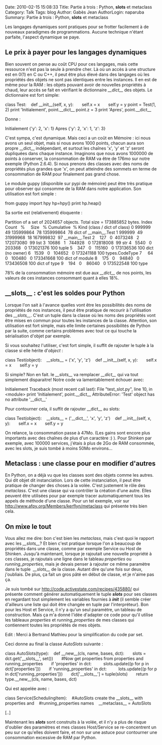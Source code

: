Date: 2010-02-15 15:08:33
Title: Partie à trois : Python, __slots__ et metaclass
Category: Talk
Tags: blog
Author: Gabès Jean
AuthorLogin: naparuba
Summary: Partie à trois : Python, __slots__ et metaclass




Les langages dynamiques sont pratiques pour se frotter facilement à de nouveaux paradigmes de programmations. Aucune technique n'étant parfaite, l'aspect dynamique se paye.
<h2>Le prix à payer pour les langages dynamiques</h2>
Bien souvent on pense au coût CPU pour ces langages, mais cette ressource n'est pas la seule à prendre cher. Là où un accès à une structure est en 0(1) en C ou C++, il peut être plus élevé dans des langages où les propriétés des objets ne sont pas identiques entre les instances. Il en est de même pour la RAM : les objets pouvant avoir de nouvelles propriétés à chaud, leur accès se fait en vérifiant le dictionnaire <em>__dict__</em> des objets. Le dictionnaire est fort simple:
<p class="wp-caption" style="text-align: left;">class Test:
&nbsp;&nbsp;&nbsp;def __init__(self, x, y):
&nbsp;&nbsp;&nbsp;&nbsp;&nbsp;&nbsp;self.x = x
&nbsp;&nbsp;&nbsp;&nbsp;&nbsp;&nbsp;self.y = y
point = Test(1, 2)
print 'Initialement', point.__dict__
point.z = 3
print 'Apres', point.__dict__
<p style="text-align: left;">Donne :</p>

<p class="wp-caption" style="text-align: left;">Initialement {'y': 2, 'x': 1}
Apres {'y': 2, 'x': 1, 'z': 3}
<p style="text-align: left;">C'est sympa, c'est dynamique. Mais ceci a un coût en Mémoire : ici nous avons un seul objet, mais si nous avons 1000 points, chacun aura son propre __dict__ indépendant, et surtout les chaînes 'x', 'y' et 'z' seront dupliquées dans chaque instance. Imaginons que nous avons 1000000 de points à conserver, la consommation de RAM va être de 176mo sur notre exemple (Python 2.6.4). Si nous prenons des classes avec des noms de propriétés plus grandes que 'x', on peut atteindre des sommets en terme de consommation de RAM pour finalement pas grand chose.</p>

Le module guppy (disponible sur pypi de mémoire) peut être très pratique pour observer qui consomme de la RAM dans notre application. Son utilisation est fort simple :
<p class="wp-caption" style="text-align: left;">from guppy import hpy
hp=hpy()
print hp.heap()
<p style="text-align: left;">Sa sortie est (relativement) éloquente :</p>

<p class="wp-caption" style="text-align: left;">Partition of a set of 2024657 objects. Total size = 173885852 bytes.
Index  Count   %     Size   % Cumulative  % Kind (class / dict of class)
0 999999  49 135999864  78 135999864  78 dict of __main__.Test
1 999999  49 31999968  18 167999832  97 __main__.Test
2    127   0  4073248   2 172073080  99 list
3  10686   1   744928   0 172818008  99 str
4   5540   0   203368   0 173021376 100 tuple
5    347   0   115160   0 173136536 100 dict (no owner)
6   1539   0   104652   0 173241188 100 types.CodeType
7     64   0   100480   0 173341668 100 dict of module
8    175   0    94840   0 173436508 100 dict of type
9    194   0    86040   0 173522548 100 type
<p style="text-align: left;">78% de la consommation mémoire est due aux<em> __dict__</em> de nos points, les valeurs de ces instances consommant quant à elles 18%.</p>

<h2>__slots__ : c'est les soldes pour Python</h2>
Lorsque l'on sait à l'avance quelles vont être les possibilités des noms de propriétés de nos instances, il peut être pratique de recourir à l'utilisation des <em>__slots__</em>. C'est un tuple dans la classe où les noms des propriétés vont être mises en commun pour toutes les instances de la classe. Attention, son utilisation est fort simple, mais elle limite certaines possibilités de Python par la suite, comme certains problèmes avec tout ce qui touche la sérialisation d'objet par exemple.

Si vous souhaitez l'utiliser, c'est fort simple, il suffit de rajouter le tuple à la classe si elle hérite d'<em>object</em> :
<p class="wp-caption" style="text-align: left;">class Test(object):
&nbsp;&nbsp;&nbsp;__slots__ = ('x', 'y', 'z')
&nbsp;&nbsp;&nbsp;def __init__(self, x, y):
&nbsp;&nbsp;&nbsp;&nbsp;&nbsp;&nbsp;self.x = x
&nbsp;&nbsp;&nbsp;&nbsp;&nbsp;&nbsp;self.y = y
<p style="text-align: left;">Si simple? Non en fait. le <em>__slots__</em> va remplacer <em>__dict__</em> qui va tout simplement disparaitre! Notre code va lamentablement échouer avec:</p>

<p class="wp-caption" style="text-align: left;">Initialement
Traceback (most recent call last):
File "test_slot.py", line 10, in &lt;module&gt;
print 'Initialement', point.__dict__
AttributeError: 'Test' object has no attribute '__dict__'
<p style="text-align: left;">Pour contourner cela, il suffit de rajouter __dict__ au slots:</p>

<p class="wp-caption" style="text-align: left;">class Test(object):
&nbsp;&nbsp;&nbsp;__slots__ = ('__dict__', 'x', 'y', 'z')
&nbsp;&nbsp;&nbsp;def __init__(self, x, y):
&nbsp;&nbsp;&nbsp;&nbsp;&nbsp;&nbsp;self.x = x
&nbsp;&nbsp;&nbsp;&nbsp;&nbsp;&nbsp;self.y = y
<p style="text-align: left;">On relance, la consommation passe à 47Mo. (Les gains sont encore plus importants avec des chaînes de plus d'un caractère :) ). Pour Shinken par exemple, avec 100000 services, j'étais à plus de 2Go de RAM consommée, avec les slots, je suis tombé à moins 50Mo environs...</p>

<h2>Metaclass : une classe pour en modifier d'autres</h2>
En Python, on a déjà vu que les classes sont des objets comme les autres. Qui dit objet dit instanciation. Lors de cette instanciation, il peut être pratique de changer des choses à la volée. C'est justement le rôle des <em>metaclass</em>. C'est une classe qui va contrôler la création d'une autre. Elles peuvent être utilisées pour par exemple tracer automatiquement tous les appels de méthode d'une classe. Pour un tel exemple, voir sur <a href="http://www.afpy.org/Members/kerflyn/metaclass">http://www.afpy.org/Members/kerflyn/metaclass</a> qui présente très bien cela.
<h2>On mixe le tout</h2>
Vous allez me dire: bon c'est bien les <em>metaclass</em>, mais c'est quoi le rapport avec les <em>__slots__</em>? Et bien c'est pratique lorsque l'on a beaucoup de propriétés dans une classe, comme par exemple Service ou Host de Shinken. Jusqu'à maintenant, lorsque je rajoutait une nouvelle propriété à ces classes, je rajoutais une ligne dans le tableau <em>properties</em> ou <em>running_properties</em>, mais je devais penser à rajouter ce même paramètre dans le tuple  <em>__slots__</em> de la classe. Autant dire qu'une fois sur deux, j'oubliais. De plus, ça fait un gros pâté en début de classe, et je n'aime pas ça.

Je suis tombé sur <a href="http://code.activestate.com/recipes/435880/">http://code.activestate.com/recipes/435880/</a> qui présente comment générer automatiquement le tuple <em>__slots__</em> pour ses classes en regardant tout simplement les variables fournies à <em>__init__</em> (il semble créer d'ailleurs une liste qui doit être changée en tuple par l'interpréteur). Bon pour les Host et Service, il n'y a qu'un seul paramètre, un tableau de construction. Mais ça m'a donné l'idée d'adapter ce code pour qu'il utilise les tableaux <em>properties </em>et <em>running_properties</em> de mes classes qui contiennent toutes les propriétés de mes objets.

Edit : Merci à Bertrand Mathieu pour la simplification du code par set.

Ceci donne au final la classe <em>AutoSlots</em> suivante :
<p class="wp-caption" style="text-align: left;">class AutoSlots(type):
&nbsp;&nbsp;&nbsp;def __new__(cls, name, bases, dct):
&nbsp;&nbsp;&nbsp;&nbsp;&nbsp;&nbsp;slots = dct.get('__slots__', set())
&nbsp;&nbsp;&nbsp;&nbsp;&nbsp;&nbsp;#Now get properties from properties and running_properties
&nbsp;&nbsp;&nbsp;&nbsp;&nbsp;&nbsp;if 'properties' in dct:
&nbsp;&nbsp;&nbsp;&nbsp;&nbsp;&nbsp;&nbsp;&nbsp;&nbsp;slots.update((p for p in dct['properties']))
&nbsp;&nbsp;&nbsp;&nbsp;&nbsp;&nbsp;if 'running_properties' in dct:
&nbsp;&nbsp;&nbsp;&nbsp;&nbsp;&nbsp;&nbsp;&nbsp;&nbsp;lots.update((p for p in dct['running_properties']))
&nbsp;&nbsp;&nbsp;&nbsp;&nbsp;&nbsp;dct['__slots__'] = tuple(slots)
&nbsp;&nbsp;&nbsp;&nbsp;&nbsp;&nbsp;return type.__new__(cls, name, bases, dct)
<p style="text-align: left;">Qui est appelée avec :</p>

<p class="wp-caption" style="text-align: left;">class Service(SchedulingItem):
&nbsp;&nbsp;&nbsp;#AutoSlots create the __slots__ with properties and
&nbsp;&nbsp;&nbsp;#running_properties names
&nbsp;&nbsp;&nbsp;__metaclass__ = AutoSlots
<p class="wp-caption" style="text-align: left;">[..]</p>

Maintenant les <em>__slots__</em> sont construits à la volée, et il n'y a plus de risque d'oublier des paramètres et mes classes Host/Service se re-concentrent un peu sur ce qu'elles doivent faire, et non sur une astuce pour contourner une consommation excessive de RAM par Python.
